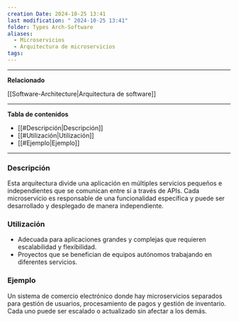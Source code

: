 ```yaml
---
creation Date: 2024-10-25 13:41
last modification: " 2024-10-25 13:41"
folder: Types Arch-Software
aliases:
  - Microservicios
  - Arquitectura de microservicios
tags:
---
```

___
**Relacionado**

[[Software-Architecture|Arquitectura de software]]
___
**Tabla de contenidos**

- [[#Descripción|Descripción]]
- [[#Utilización|Utilización]]
- [[#Ejemplo|Ejemplo]]

___
### Descripción
Esta arquitectura divide una aplicación en múltiples servicios pequeños e independientes que se comunican entre sí a través de APIs. Cada microservicio es responsable de una funcionalidad específica y puede ser desarrollado y desplegado de manera independiente.

### Utilización
- Adecuada para aplicaciones grandes y complejas que requieren escalabilidad y flexibilidad.
- Proyectos que se benefician de equipos autónomos trabajando en diferentes servicios.

### Ejemplo
Un sistema de comercio electrónico donde hay microservicios separados para gestión de usuarios, procesamiento de pagos y gestión de inventario. Cada uno puede ser escalado o actualizado sin afectar a los demás.